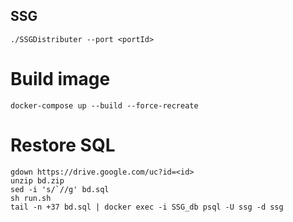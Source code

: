 ## SSG

```shell
./SSGDistributer --port <portId>
```

# Build image

```shell
docker-compose up --build --force-recreate
```

# Restore SQL

```shell
gdown https://drive.google.com/uc?id=<id>
unzip bd.zip
sed -i 's/`//g' bd.sql
sh run.sh
tail -n +37 bd.sql | docker exec -i SSG_db psql -U ssg -d ssg
```
